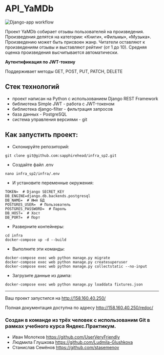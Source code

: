 # API_YaMDb
![Django-app workflow](https://github.com/stasemenov/yamdb_final/actions/workflows/yamdb_workflow.yml/badge.svg)

Проект YaMDb собирает отзывы пользователей на произведения. Произведения делятся на категории: «Книги», «Фильмы», «Музыка».
Произведению может быть присвоен жанр.
Читатели оставляют к произведениям отзывы и выставляют рейтинг (от 1 до 10).
Cредняя оценка произведения высчитывается автоматически.

**Аутентификация по JWT-токену**

Поддерживает методы GET, POST, PUT, PATCH, DELETE

## Стек технологий
- проект написан на Python с использованием Django REST Framework
- библиотека Simple JWT - работа с JWT-токеном
- библиотека django-filter - фильтрация запросов
- база данных - PostgreSQL
- система управления версиями - git

## Как запустить проект:

- Склонируйте репозиторий:

```
git clone git@github.com:sapphirehead/infra_sp2.git
```

- Создайте файл .env
```
nano infra_sp2/infra/.env
```

- И установите переменные окружения:
```
TOKEN=  # Django SECRET_KEY
DB_ENGINE=django.db.backends.postgresql
DB_NAME=  # Имя БД
POSTGRES_USER=  # Пользователь
POSTGRES_PASSWORD=  # Пароль
DB_HOST=  # Хост
DB_PORT=  # Порт
```

- Разверните контейнеры:

```
cd infra
docker-compose up -d --build
```

- Выполните эти команды:
```
docker-compose exec web python manage.py migrate
docker-compose exec web python manage.py createsuperuser
docker-compose exec web python manage.py collectstatic --no-input
```

- Загрузите данные из дампа:
```
docker-compose exec web python manage.py loaddata fixtures.json
```

__________________________________

Ваш проект запустился на http://158.160.40.250/

Полная документация доступна по адресу http://158.160.40.250/redoc/


### Cоздан в команде из трёх человек с использованим Git в рамках учебного курса Яндекс.Практикум.

- Иван Молотков https://github.com/UserVeryFriendly
- Людмила Глушкова https://github.com/Ludmila-Glushkova
- Станислав Семёнов https://github.com/stasemenov